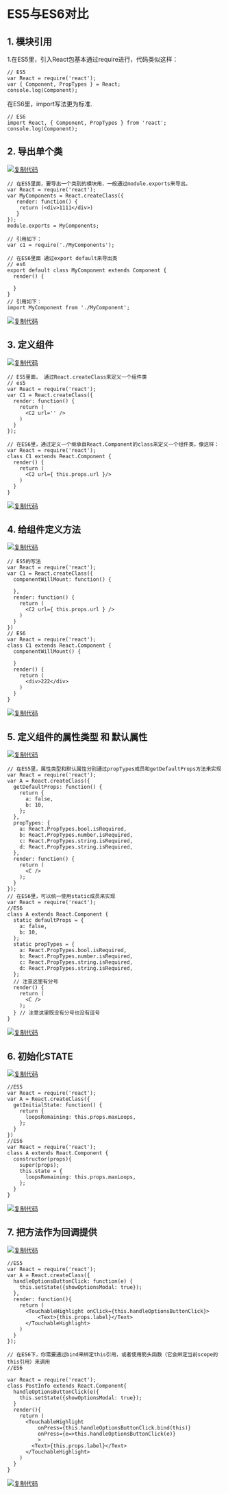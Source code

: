 # ES5与ES6对比

## 1. 模块引用

   1.在ES5里，引入React包基本通过require进行，代码类似这样：

```
// ES5
var React = require('react');
var { Component, PropTypes } = React;
console.log(Component);
```

在ES6里，import写法更为标准.

```
// ES6
import React, { Component, PropTypes } from 'react';
console.log(Component);
```

## 2. 导出单个类

[![复制代码](https://common.cnblogs.com/images/copycode.gif)](javascript:void(0);)

```
// 在ES5里面，要导出一个类别的模块用，一般通过module.exports来导出。
var React = require('react');
var MyComponents = React.createClass({
   render: function() {
    return (<div>1111</div>)
   }
});
module.exports = MyComponents;

// 引用如下：
var c1 = require('./MyComponents');

// 在ES6里面 通过export default来导出类
// es6
export default class MyComponent extends Component {
  render() {

  }
}
// 引用如下：
import MyComponent from './MyComponent';
```

[![复制代码](https://common.cnblogs.com/images/copycode.gif)](javascript:void(0);)

## 3. 定义组件

[![复制代码](https://common.cnblogs.com/images/copycode.gif)](javascript:void(0);)

```
// ES5里面， 通过React.createClass来定义一个组件类
// es5
var React = require('react');  
var C1 = React.createClass({
  render: function() {
    return (
      <C2 url='' />
    )
  }
});

// 在ES6里，通过定义一个继承自React.Component的class来定义一个组件类，像这样：
var React = require('react'); 
class C1 extends React.Component {
  render() {
    return (
      <C2 url={ this.props.url }/>
    )
  }
}
```

[![复制代码](https://common.cnblogs.com/images/copycode.gif)](javascript:void(0);)

## 4. 给组件定义方法

[![复制代码](https://common.cnblogs.com/images/copycode.gif)](javascript:void(0);)

```
// ES5的写法
var React = require('react'); 
var C1 = React.createClass({
  componentWillMount: function() {
    
  },
  render: function() {
    return (
      <C2 url={ this.props.url } />
    )
  }
})
// ES6
var React = require('react'); 
class C1 extends React.Component {
  componentWillMount() {

  }
  render() {
    return (
      <div>222</div>
    )
  }
} 
```

[![复制代码](https://common.cnblogs.com/images/copycode.gif)](javascript:void(0);)

## 5. 定义组件的属性类型 和 默认属性

[![复制代码](https://common.cnblogs.com/images/copycode.gif)](javascript:void(0);)

```
// 在ES5里，属性类型和默认属性分别通过propTypes成员和getDefaultProps方法来实现
var React = require('react'); 
var A = React.createClass({
  getDefaultProps: function() {
    return {
      a: false,
      b: 10,
    };
  },
  propTypes: {
    a: React.PropTypes.bool.isRequired,
    b: React.PropTypes.number.isRequired,
    c: React.PropTypes.string.isRequired,
    d: React.PropTypes.string.isRequired,
  },
  render: function() {
    return (
      <C />
    );
  }
});
// 在ES6里，可以统一使用static成员来实现
var React = require('react'); 
//ES6
class A extends React.Component {
  static defaultProps = {
    a: false,
    b: 10,
  };  
  static propTypes = {
    a: React.PropTypes.bool.isRequired,
    b: React.PropTypes.number.isRequired,
    c: React.PropTypes.string.isRequired,
    d: React.PropTypes.string.isRequired,
  };  
  // 注意这里有分号
  render() {
    return (
      <C />
    );
  } // 注意这里既没有分号也没有逗号
}
```

[![复制代码](https://common.cnblogs.com/images/copycode.gif)](javascript:void(0);)

## 6. 初始化STATE

[![复制代码](https://common.cnblogs.com/images/copycode.gif)](javascript:void(0);)

```
//ES5 
var React = require('react'); 
var A = React.createClass({
  getInitialState: function() {
    return {
      loopsRemaining: this.props.maxLoops,
    };
  }
})
//ES6
var React = require('react'); 
class A extends React.Component {
  constructor(props){
    super(props);
    this.state = {
      loopsRemaining: this.props.maxLoops,
    };
  }
}
```

[![复制代码](https://common.cnblogs.com/images/copycode.gif)](javascript:void(0);)

## 7. 把方法作为回调提供

[![复制代码](https://common.cnblogs.com/images/copycode.gif)](javascript:void(0);)

```
//ES5
var React = require('react'); 
var A = React.createClass({
  handleOptionsButtonClick: function(e) {
    this.setState({showOptionsModal: true});
  },
  render: function(){
    return (
      <TouchableHighlight onClick={this.handleOptionsButtonClick}>
          <Text>{this.props.label}</Text>
      </TouchableHighlight>
    )
  }
});

// 在ES6下，你需要通过bind来绑定this引用，或者使用箭头函数（它会绑定当前scope的this引用）来调用
//ES6

var React = require('react'); 
class PostInfo extends React.Component{
  handleOptionsButtonClick(e){
    this.setState({showOptionsModal: true});
  }
  render(){
    return (
      <TouchableHighlight 
          onPress={this.handleOptionsButtonClick.bind(this)}
          onPress={e=>this.handleOptionsButtonClick(e)}
          >
        <Text>{this.props.label}</Text>
      </TouchableHighlight>
    )
  }
}
```

[![复制代码](https://common.cnblogs.com/images/copycode.gif)](javascript:void(0);)

 